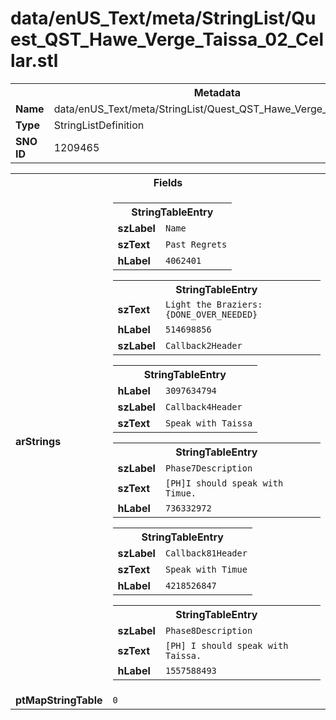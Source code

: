 <h1>data/enUS_Text/meta/StringList/Quest_QST_Hawe_Verge_Taissa_02_Cellar.stl</h1><table><tr><th colspan="100%">Metadata</th></tr><tr><td><b>Name</b></td><td>data/enUS_Text/meta/StringList/Quest_QST_Hawe_Verge_Taissa_02_Cellar.stl</td></tr><tr><td><b>Type</b></td><td>StringListDefinition</td></tr><tr><td><b>SNO ID</b></td><td>1209465</td></tr></table>

<table><tr><th colspan="100%">Fields</th></tr><tr><td><b>arStrings</b></td><td><table><tr><th colspan="100%">StringTableEntry</th></tr><tr><td><b>szLabel</b></td><td><code>Name</code></td></tr><tr><td><b>szText</b></td><td><code>Past Regrets</code></td></tr><tr><td><b>hLabel</b></td><td><code>4062401</code></td></tr></table>


<table><tr><th colspan="100%">StringTableEntry</th></tr><tr><td><b>szText</b></td><td><code>Light the Braziers: {DONE_OVER_NEEDED}</code></td></tr><tr><td><b>hLabel</b></td><td><code>514698856</code></td></tr><tr><td><b>szLabel</b></td><td><code>Callback2Header</code></td></tr></table>


<table><tr><th colspan="100%">StringTableEntry</th></tr><tr><td><b>hLabel</b></td><td><code>3097634794</code></td></tr><tr><td><b>szLabel</b></td><td><code>Callback4Header</code></td></tr><tr><td><b>szText</b></td><td><code>Speak with Taissa</code></td></tr></table>


<table><tr><th colspan="100%">StringTableEntry</th></tr><tr><td><b>szLabel</b></td><td><code>Phase7Description</code></td></tr><tr><td><b>szText</b></td><td><code>[PH]I should speak with Timue.</code></td></tr><tr><td><b>hLabel</b></td><td><code>736332972</code></td></tr></table>


<table><tr><th colspan="100%">StringTableEntry</th></tr><tr><td><b>szLabel</b></td><td><code>Callback81Header</code></td></tr><tr><td><b>szText</b></td><td><code>Speak with Timue</code></td></tr><tr><td><b>hLabel</b></td><td><code>4218526847</code></td></tr></table>


<table><tr><th colspan="100%">StringTableEntry</th></tr><tr><td><b>szLabel</b></td><td><code>Phase8Description</code></td></tr><tr><td><b>szText</b></td><td><code>[PH] I should speak with Taissa.</code></td></tr><tr><td><b>hLabel</b></td><td><code>1557588493</code></td></tr></table>


</td></tr><tr><td><b>ptMapStringTable</b></td><td><code>0</code></td></tr></table>


